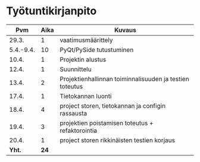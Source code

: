 # Työtuntikirjanpito

| Pvm           | Aika          | Kuvaus                    	                            |
| -             | -             | -                         	                            |
| 29.3.         | 1             | vaatimusmäärittely        	                            |
| 5.4.-9.4.     | 10            | PyQt/PySide tutustuminen	                                |
| 10.4.		    | 1		        | Projektin alustus		                                    |
| 12.4.         | 1             | Suunnittelu                                               |
| 13.4.         | 2             | Projektienhallinnan toiminnalisuuden ja testien toteutus  |
| 17.4.         | 1             | Tietokannan luonti                                        |
| 18.4.         | 4             | project storen, tietokannan ja configin rassausta         |
| 19.4.         | 3             | projektien poistamisen toteutus + refaktorointia          |
| 20.4.         | 1             | project storen rikkinäisten testien korjaus               |
| **Yht.**      | **24**        |                                                           |
